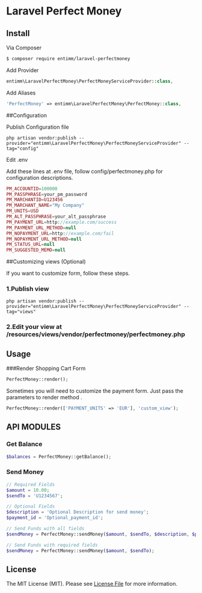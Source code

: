 # Laravel Perfect Money

## Install

Via Composer

``` bash
$ composer require entimm/laravel-perfectmoney
```

Add Provider

``` php
entimm\LaravelPerfectMoney\PerfectMoneyServiceProvider::class,
```

Add Aliases

``` php
'PerfectMoney' => entimm\LaravelPerfectMoney\PerfectMoney::class,
```

##Configuration

Publish Configuration file
```
php artisan vendor:publish --provider="entimm\LaravelPerfectMoney\PerfectMoneyServiceProvider" --tag="config"
```

Edit .env

Add these lines at .env file, follow config/perfectmoney.php for configuration descriptions.
``` php
PM_ACCOUNTID=100000
PM_PASSPHRASE=your_pm_password
PM_MARCHANTID=U123456
PM_MARCHANT_NAME="My Company"
PM_UNITS=USD
PM_ALT_PASSPHRASE=your_alt_passphrase
PM_PAYMENT_URL=http://example.com/success
PM_PAYMENT_URL_METHOD=null
PM_NOPAYMENT_URL=http://example.com/fail
PM_NOPAYMENT_URL_METHOD=null
PM_STATUS_URL=null
PM_SUGGESTED_MEMO=null
```

##Customizing views (Optional)

If you want to customize form, follow these steps.

### 1.Publish view
```
php artisan vendor:publish --provider="entimm\LaravelPerfectMoney\PerfectMoneyServiceProvider" --tag="views"
```
### 2.Edit your view at /resources/views/vendor/perfectmoney/perfectmoney.php

## Usage

###Render Shopping Cart Form

``` php
PerfectMoney::render();
```

Sometimes you will need to customize the payment form. Just pass the parameters to render method .

``` php
PerfectMoney::render(['PAYMENT_UNITS' => 'EUR'], 'custom_view');
```

## API MODULES
### Get Balance
``` php
$balances = PerfectMoney::getBalance();
```

### Send Money
``` php
// Required Fields
$amount = 10.00;
$sendTo = 'U1234567';

// Optional Fields
$description = 'Optional Description for send money';
$payment_id = 'Optional_payment_id';

// Send Funds with all fields
$sendMoney = PerfectMoney::sendMoney($amount, $sendTo, $description, $payment_id);

// Send Funds with required fields
$sendMoney = PerfectMoney::sendMoney($amount, $sendTo);
```

## License

The MIT License (MIT). Please see [License File](LICENSE.md) for more information.

[link-packagist]: https://packagist.org/packages/entimm/laravel-perfectmoney